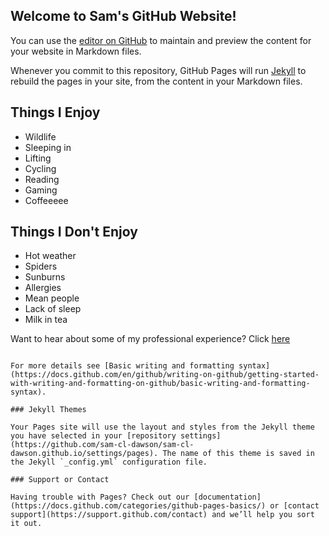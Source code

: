 ## Welcome to Sam's GitHub Website!

You can use the [editor on GitHub](https://github.com/sam-cl-dawson/sam-cl-dawson.github.io/edit/main/index.md) to maintain and preview the content for your website in Markdown files.

Whenever you commit to this repository, GitHub Pages will run [Jekyll](https://jekyllrb.com/) to rebuild the pages in your site, from the content in your Markdown files.


## Things I Enjoy

- Wildlife 
- Sleeping in
- Lifting
- Cycling 
- Reading
- Gaming
- Coffeeeee

## Things I Don't Enjoy

- Hot weather 
- Spiders 
- Sunburns
- Allergies 
- Mean people 
- Lack of sleep
- Milk in tea


Want to hear about some of my professional experience? Click [here](https://sam-cl-dawson.github.io/experience)
```

For more details see [Basic writing and formatting syntax](https://docs.github.com/en/github/writing-on-github/getting-started-with-writing-and-formatting-on-github/basic-writing-and-formatting-syntax).

### Jekyll Themes

Your Pages site will use the layout and styles from the Jekyll theme you have selected in your [repository settings](https://github.com/sam-cl-dawson/sam-cl-dawson.github.io/settings/pages). The name of this theme is saved in the Jekyll `_config.yml` configuration file.

### Support or Contact

Having trouble with Pages? Check out our [documentation](https://docs.github.com/categories/github-pages-basics/) or [contact support](https://support.github.com/contact) and we’ll help you sort it out.
